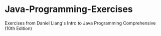 # Java-Programming-Exercises
Exercises from Daniel Liang's Intro to Java Programming Comprehensive (10th Edition)
